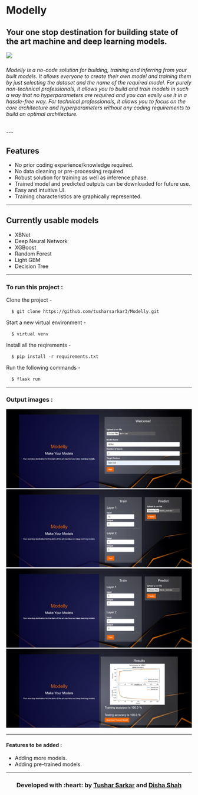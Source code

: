 # Modelly 
## Your one stop destination for building state of the art machine and deep learning models.

[![](https://img.shields.io/badge/Made_with-PyTorch-res?style=for-the-badge&logo=pytorch)](https://pytorch.org/ "PyTorch")

<h6> Modelly is a no-code solution for building, training and inferring from your built models. It allows everyone to create their own model and 
training them by just selecting the dataset and the name of the required
 model. For purely non-technical professionals, it allows you to build 
and train models in such a way that no hyperparameters are required 
and you can easily use it in a hassle-free way. For technical 
professionals, it allows you to focus on the core architecture and 
hyperparameters without any coding requirements to build an optimal 
architecture. </h6>
---

## Features

- No prior coding experience/knowledge required.
- No data cleaning or pre-processing required.
- Robust solution for training as well as inference phase.
- Trained model and predicted outputs can be downloaded for future use.
- Easy and intuitive UI.
- Training characteristics are graphically represented.

---

## Currently usable models

- XBNet
- Deep Neural Network
- XGBoost
- Random Forest
- Light GBM
- Decision Tree

---

### To run this project :

Clone the project -
```
  $ git clone https://github.com/tusharsarkar3/Modelly.git
```
  
Start a new virtual environment -
```
  $ virtual venv
 ``` 

Install all the reqirements -
```
  $ pip install -r requirements.txt
 ``` 
Run the following commands -

``` 
  $ flask run
``` 

---
### Output images :

![img](screenshots/s1.png)  
![img](screenshots/s2.png)
![img](screenshots/s3.png)  
![img](screenshots/s4.png)

---

 #### Features to be added :
- Adding more models.
- Adding pre-trained models.

---

<h3 align="center"><b>Developed with :heart: by <a href="https://github.com/tusharsarkar3">Tushar Sarkar</a> and <a href="https://github.com/dishaShah01">Disha Shah</a>

